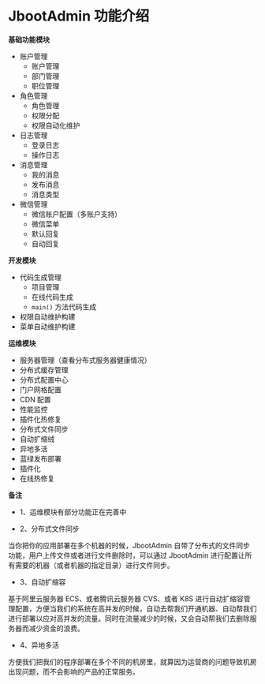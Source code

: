 # JbootAdmin 功能介绍

**基础功能模块**
- 账户管理
  - 账户管理
  - 部门管理
  - 职位管理
- 角色管理
  - 角色管理
  - 权限分配
  - 权限自动化维护
- 日志管理
  - 登录日志
  - 操作日志
- 消息管理
  - 我的消息
  - 发布消息
  - 消息类型
- 微信管理
  - 微信账户配置（多账户支持）
  - 微信菜单
  - 默认回复
  - 自动回复

**开发模块**

- 代码生成管理
  - 项目管理
  - 在线代码生成
  - `main()` 方法代码生成
- 权限自动维护构建
- 菜单自动维护构建
  

**运维模块**

  - 服务器管理（查看分布式服务器健康情况）
  - 分布式缓存管理
  - 分布式配置中心
  - 门户网格配置
  - CDN 配置
  - 性能监控
  - 插件化热修复
  - 分布式文件同步
  - 自动扩缩绒
  - 异地多活
  - 蓝绿发布部署
  - 插件化
  - 在线热修复


**备注**

- 1、运维模块有部分功能正在完善中


- 2、分布式文件同步

当你把你的应用部署在多个机器的时候，JbootAdmin 自带了分布式的文件同步功能，用户上传文件或者进行文件删除时，可以通过 JbootAdmin 进行配置让所有需要的机器（或者机器的指定目录）进行文件同步。

- 3、自动扩缩容

基于阿里云服务器 ECS、或者腾讯云服务器 CVS、或者 K8S 进行自动扩缩容管理配置，方便当我们的系统在高并发的时候，自动去帮我们开通机器、自动帮我们进行部署以应对高并发的流量。同时在流量减少的时候，又会自动帮我们去删除服务器而减少资金的浪费。

- 4、异地多活

方便我们把我们的程序部署在多个不同的机房里，就算因为运营商的问题导致机房出现问题，而不会影响的产品的正常服务。